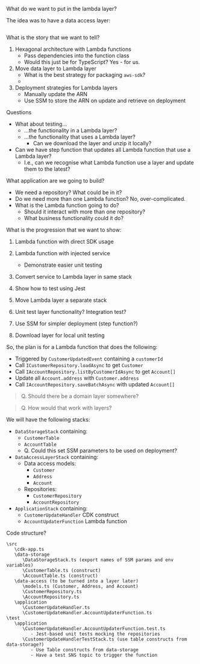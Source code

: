 What do we want to put in the lambda layer?

The idea was to have a data access layer:

```TypeScript

```

What is the story that we want to tell?

1. Hexagonal architecture with Lambda functions
   - Pass dependencies into the function class
   - Would this just be for TypeScript? Yes - for us.
1. Move data layer to Lambda layer
   - What is the best strategy for packaging `aws-sdk`?
   -
1. Deployment strategies for Lambda layers
   - Manually update the ARN
   - Use SSM to store the ARN on update and retrieve on deployment

Questions

- What about testing...
  - ...the functionality in a Lambda layer?
  - ...the functionality that uses a Lambda layer?
    - Can we download the layer and unzip it locally?
- Can we have step function that updates all Lambda function that use a Lambda layer?
  - I.e., can we recognise what Lambda function use a layer and update them to the latest?

What application are we going to build?

- We need a repository? What could be in it?
- Do we need more than one Lambda function? No, over-complicated.
- What is the Lambda function going to do?
  - Should it interact with more than one repository?
  - What business functionality could it do?

What is the progression that we want to show:

1. Lambda function with direct SDK usage
1. Lambda function with injected service

   - Demonstrate easier unit testing

1. Convert service to Lambda layer in same stack
1. Show how to test using Jest

1. Move Lambda layer a separate stack
1. Unit test layer functionality? Integration test?
1. Use SSM for simpler deployment (step function?)

1. Download layer for local unit testing

So, the plan is for a Lambda function that does the following:

- Triggered by `CustomerUpdatedEvent` containing a `customerId`
- Call `ICustomerRepository.loadAsync` to get `Customer`
- Call `IAccountRepository.listByCustomerIdAsync` to get `Account[]`
- Update all `Account.address` with `Customer.address`
- Call `IAccountRepository.saveBatchAsync` with updated `Account[]`

> Q. Should there be a domain layer somewhere?

> Q. How would that work with layers?

We will have the following stacks:

- `DataStorageStack` containing:
  - `CustomerTable`
  - `AccountTable`
  - Q. Could this set SSM parameters to be used on deployment?
- `DataAccessLayerStack` containing:
  - Data access models:
    - `Customer`
    - `Address`
    - `Account`
  - Repositories:
    - `CustomerRepository`
    - `AccountRepository`
- `ApplicationStack` containing:
   - `CustomerUpdateHandler` CDK construct
   - `AccountUpdaterFunction` Lambda function

Code structure?
```
\src
   \cdk-app.ts
   \data-storage
      \DataStorageStack.ts (export names of SSM params and env variables)
      \CustomerTable.ts (construct)
      \AccountTable.ts (construct)
   \data-access (to be turned into a layer later)
      \models.ts (Customer, Address, and Account)
      \CustomerRepository.ts
      \AccountRepository.ts
   \application
      \CustomerUpdateHandler.ts
      \CustomerUpdateHandler.AccountUpdaterFunction.ts
\test
   \application
      \CustomerUpdateHandler.AccountUpdaterFunction.test.ts
         - Jest-based unit tests mocking the repositories
      \CustomerUpdateHandlerTestStack.ts (use table constructs from data-storage?)
         - Use Table constructs from data-storage
         - Have a test SNS topic to trigger the function
```